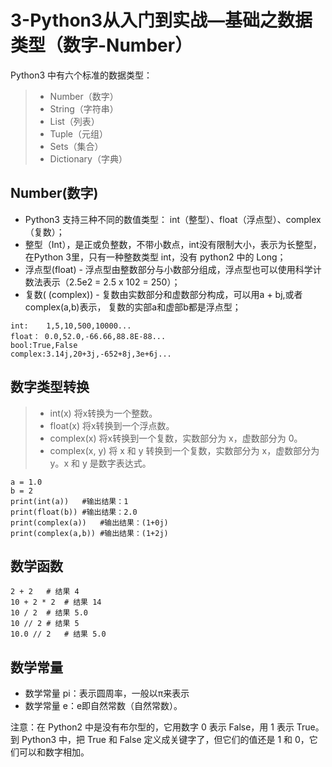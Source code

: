 
# 3-Python3从入门到实战—基础之数据类型（数字-Number）

Python3 中有六个标准的数据类型：
>* Number（数字）
>* String（字符串）
>* List（列表）
>* Tuple（元组）
>* Sets（集合）
>* Dictionary（字典）

## Number(数字)
* Python3 支持三种不同的数值类型： int（整型）、float（浮点型）、complex（复数）；
* 整型（Int），是正或负整数，不带小数点，int没有限制大小，表示为长整型，在Python 3里，只有一种整数类型 int，没有 python2 中的 Long；
* 浮点型(float) - 浮点型由整数部分与小数部分组成，浮点型也可以使用科学计数法表示（2.5e2 = 2.5 x 102 = 250）；
* 复数( (complex)) - 复数由实数部分和虚数部分构成，可以用a + bj,或者complex(a,b)表示， 复数的实部a和虚部b都是浮点型；
```
int:	1,5,10,500,10000...
float： 0.0,52.0,-66.66,88.8E-88...
bool:True,False
complex:3.14j,20+3j,-652+8j,3e+6j...
```

## 数字类型转换
>* int(x) 将x转换为一个整数。
>* float(x) 将x转换到一个浮点数。
>* complex(x) 将x转换到一个复数，实数部分为 x，虚数部分为 0。
>* complex(x, y) 将 x 和 y 转换到一个复数，实数部分为 x，虚数部分为 y。x 和 y 是数字表达式。
```
a = 1.0
b = 2
print(int(a))	#输出结果：1
print(float(b))	#输出结果：2.0
print(complex(a))	#输出结果：(1+0j)
print(complex(a,b))	#输出结果：(1+2j)
```
## 数学函数
```
2 + 2	# 结果 4
10 + 2 * 2	# 结果 14
10 / 2	# 结果 5.0
10 // 2	# 结果 5
10.0 // 2	# 结果 5.0
```

## 数学常量
* 数学常量 pi：表示圆周率，一般以π来表示
* 数学常量 e：e即自然常数（自然常数）。



注意：在 Python2 中是没有布尔型的，它用数字 0 表示 False，用 1 表示 True。到 Python3 中，把 True 和 False 定义成关键字了，但它们的值还是 1 和 0，它们可以和数字相加。